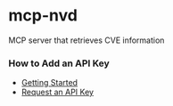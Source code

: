 # mcp-nvd
MCP server that retrieves CVE information

### How to Add an API Key
- [Getting Started](https://nvd.nist.gov/developers/start-here)
- [Request an API Key](https://nvd.nist.gov/developers/request-an-api-key)
